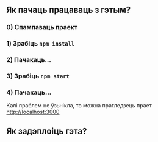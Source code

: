 ## Як пачаць працаваць з гэтым?

### 0) Спампаваць праект
### 1) Зрабіць `npm install`
### 2) Пачакаць...
### 3) Зрабіць  `npm start`
### 4) Пачакаць...

Калі праблем не ўзьнікла, то можна прагледзець прает
[http://localhost:3000](http://localhost:3000)

## Як задэплоіць гэта?

